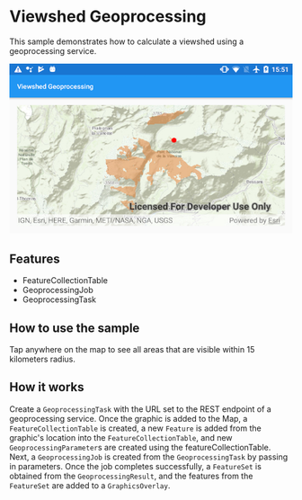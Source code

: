 # Viewshed Geoprocessing

This sample demonstrates how to calculate a viewshed using a geoprocessing service.

![Viewshed Geoprocessing](viewshed-geoprocessing.png)

## Features
* FeatureCollectionTable
* GeoprocessingJob
* GeoprocessingTask

## How to use the sample

Tap anywhere on the map to see all areas that are visible within 15 kilometers radius.

## How it works

Create a  `GeoprocessingTask` with the URL set to the REST endpoint of a geoprocessing service.
Once the graphic is added to the Map, a `FeatureCollectionTable` is created, a new `Feature` is added from the graphic's location into the `FeatureCollectionTable`, and new `GeoprocessingParameter`s are created using the featureCollectionTable.
Next, a `GeoprocessingJob` is created from the `GeoprocessingTask` by passing in parameters.
Once the job completes successfully, a `FeatureSet` is obtained from the `GeoprocessingResult`, and the features from the `FeatureSet` are added to a `GraphicsOverlay`.
